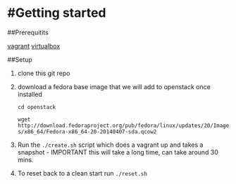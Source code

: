 #Getting started
===============

##Prerequitits

[vagrant](https://www.vagrantup.com/)
[virtualbox](https://www.virtualbox.org/)

##Setup

1. clone this git repo

2. download a fedora base image that we will add to openstack once installed

	`cd openstack`

	`wget http://download.fedoraproject.org/pub/fedora/linux/updates/20/Images/x86_64/Fedora-x86_64-20-20140407-sda.qcow2`

3. Run the `./create.sh` script which does a vagrant up and takes a snapshot - IMPORTANT this will take a long time, can take around 30 mins.

4. To reset back to a clean start run `./reset.sh`
    
